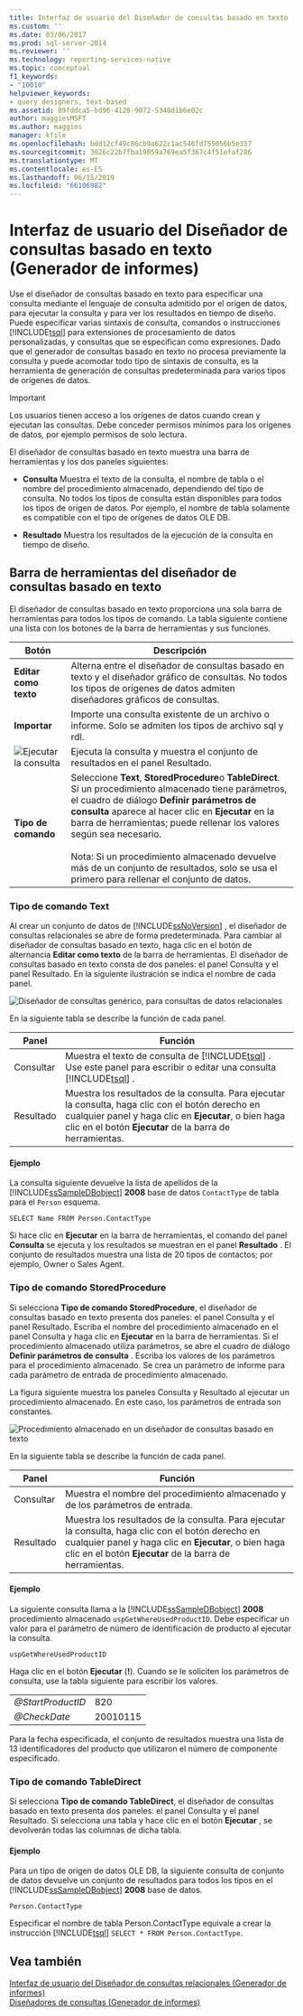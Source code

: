 ```yaml
---
title: Interfaz de usuario del Diseñador de consultas basado en texto (Generador de informes) | Microsoft Docs
ms.custom: ''
ms.date: 03/06/2017
ms.prod: sql-server-2014
ms.reviewer: ''
ms.technology: reporting-services-native
ms.topic: conceptual
f1_keywords:
- "10010"
helpviewer_keywords:
- query designers, text-based
ms.assetid: 89fddca5-bd96-4128-9072-5348d1b6e02c
author: maggiesMSFT
ms.author: maggies
manager: kfile
ms.openlocfilehash: bdd12cf49c86cb9a622c1ac546fd755056b5e357
ms.sourcegitcommit: 3026c22b7fba19059a769ea5f367c4f51efaf286
ms.translationtype: MT
ms.contentlocale: es-ES
ms.lasthandoff: 06/15/2019
ms.locfileid: "66106982"
---
```

# <a name="text-based-query-designer-user-interface-report-builder"></a>Interfaz de usuario del Diseñador de consultas basado en texto (Generador de informes)
  Use el diseñador de consultas basado en texto para especificar una consulta mediante el lenguaje de consulta admitido por el origen de datos, para ejecutar la consulta y para ver los resultados en tiempo de diseño. Puede especificar varias sintaxis de consulta, comandos o instrucciones [!INCLUDE[tsql](../../../includes/tsql-md.md)] para extensiones de procesamiento de datos personalizadas, y consultas que se especifican como expresiones. Dado que el generador de consultas basado en texto no procesa previamente la consulta y puede acomodar todo tipo de sintaxis de consulta, es la herramienta de generación de consultas predeterminada para varios tipos de orígenes de datos.  
  
> [!IMPORTANT]  
>  Los usuarios tienen acceso a los orígenes de datos cuando crean y ejecutan las consultas. Debe conceder permisos mínimos para los orígenes de datos, por ejemplo permisos de solo lectura.  
  
 El diseñador de consultas basado en texto muestra una barra de herramientas y los dos paneles siguientes:  
  
-   **Consulta** Muestra el texto de la consulta, el nombre de tabla o el nombre del procedimiento almacenado, dependiendo del tipo de consulta. No todos los tipos de consulta están disponibles para todos los tipos de origen de datos. Por ejemplo, el nombre de tabla solamente es compatible con el tipo de orígenes de datos OLE DB.  
  
-   **Resultado** Muestra los resultados de la ejecución de la consulta en tiempo de diseño.  
  
## <a name="text-based-query-designer-toolbar"></a>Barra de herramientas del diseñador de consultas basado en texto  
 El diseñador de consultas basado en texto proporciona una sola barra de herramientas para todos los tipos de comando. La tabla siguiente contiene una lista con los botones de la barra de herramientas y sus funciones.  
  
|Botón|Descripción|  
|------------|-----------------|  
|**Editar como texto**|Alterna entre el diseñador de consultas basado en texto y el diseñador gráfico de consultas. No todos los tipos de orígenes de datos admiten diseñadores gráficos de consultas.|  
|**Importar**|Importe una consulta existente de un archivo o informe. Solo se admiten los tipos de archivo sql y rdl.|  
|![Ejecutar la consulta](../../analysis-services/media/rsqdicon-run.gif "Ejecutar la consulta")|Ejecuta la consulta y muestra el conjunto de resultados en el panel Resultado.|  
|**Tipo de comando**|Seleccione **Text**, **StoredProcedure**o **TableDirect**. Si un procedimiento almacenado tiene parámetros, el cuadro de diálogo **Definir parámetros de consulta** aparece al hacer clic en **Ejecutar** en la barra de herramientas; puede rellenar los valores según sea necesario.<br /><br /> Nota: Si un procedimiento almacenado devuelve más de un conjunto de resultados, solo se usa el primero para rellenar el conjunto de datos.|  
  
### <a name="command-type-text"></a>Tipo de comando Text  
 Al crear un conjunto de datos de [!INCLUDE[ssNoVersion](../../includes/ssnoversion-md.md)] , el diseñador de consultas relacionales se abre de forma predeterminada. Para cambiar al diseñador de consultas basado en texto, haga clic en el botón de alternancia **Editar como texto** de la barra de herramientas. El diseñador de consultas basado en texto consta de dos paneles: el panel Consulta y el panel Resultado. En la siguiente ilustración se indica el nombre de cada panel.  
  
 ![Diseñador de consultas genérico, para consultas de datos relacionales](../../analysis-services/media/rsqd-dsaw-sql-generic.gif "Diseñador de consultas genérico, para consultas de datos relacionales")  
  
 En la siguiente tabla se describe la función de cada panel.  
  
|Panel|Función|  
|----------|--------------|  
|Consultar|Muestra el texto de consulta de [!INCLUDE[tsql](../../../includes/tsql-md.md)] . Use este panel para escribir o editar una consulta [!INCLUDE[tsql](../../../includes/tsql-md.md)] .|  
|Resultado|Muestra los resultados de la consulta. Para ejecutar la consulta, haga clic con el botón derecho en cualquier panel y haga clic en **Ejecutar**, o bien haga clic en el botón **Ejecutar** de la barra de herramientas.|  
  
#### <a name="example"></a>Ejemplo  
 La consulta siguiente devuelve la lista de apellidos de la [!INCLUDE[ssSampleDBobject](../../../includes/sssampledbobject-md.md)] **2008** base de datos `ContactType` de tabla para el `Person` esquema.  
  
```  
SELECT Name FROM Person.ContactType  
```  
  
 Si hace clic en **Ejecutar** en la barra de herramientas, el comando del panel **Consulta** se ejecuta y los resultados se muestran en el panel **Resultado** . El conjunto de resultados muestra una lista de 20 tipos de contactos; por ejemplo, Owner o Sales Agent.  
  
### <a name="command-type-storedprocedure"></a>Tipo de comando StoredProcedure  
 Si selecciona **Tipo de comando StoredProcedure**, el diseñador de consultas basado en texto presenta dos paneles: el panel Consulta y el panel Resultado. Escriba el nombre del procedimiento almacenado en el panel Consulta y haga clic en **Ejecutar** en la barra de herramientas. Si el procedimiento almacenado utiliza parámetros, se abre el cuadro de diálogo **Definir parámetros de consulta** . Escriba los valores de los parámetros para el procedimiento almacenado. Se crea un parámetro de informe para cada parámetro de entrada de procedimiento almacenado.  
  
 La figura siguiente muestra los paneles Consulta y Resultado al ejecutar un procedimiento almacenado. En este caso, los parámetros de entrada son constantes.  
  
 ![Procedimiento almacenado en un diseñador de consultas basado en texto](../../analysis-services/media/rs-relational-text-sp.gif "Procedimiento almacenado en un diseñador de consultas basado en texto")  
  
 En la siguiente tabla se describe la función de cada panel.  
  
|Panel|Función|  
|----------|--------------|  
|Consultar|Muestra el nombre del procedimiento almacenado y de los parámetros de entrada.|  
|Resultado|Muestra los resultados de la consulta. Para ejecutar la consulta, haga clic con el botón derecho en cualquier panel y haga clic en **Ejecutar**, o bien haga clic en el botón **Ejecutar** de la barra de herramientas.|  
  
#### <a name="example"></a>Ejemplo  
 La siguiente consulta llama a la [!INCLUDE[ssSampleDBobject](../../../includes/sssampledbobject-md.md)] **2008** procedimiento almacenado `uspGetWhereUsedProductID`. Debe especificar un valor para el parámetro de número de identificación de producto al ejecutar la consulta.  
  
```  
uspGetWhereUsedProductID  
```  
  
 Haga clic en el botón **Ejecutar** (**!**). Cuando se le soliciten los parámetros de consulta, use la tabla siguiente para escribir los valores.  
  
|||  
|-|-|  
|*@StartProductID*|820|  
|*@CheckDate*|20010115|  
  
 Para la fecha especificada, el conjunto de resultados muestra una lista de 13 identificadores del producto que utilizaron el número de componente especificado.  
  
### <a name="command-type-tabledirect"></a>Tipo de comando TableDirect  
 Si selecciona **Tipo de comando TableDirect**, el diseñador de consultas basado en texto presenta dos paneles: el panel Consulta y el panel Resultado. Si selecciona una tabla y hace clic en el botón **Ejecutar** , se devolverán todas las columnas de dicha tabla.  
  
#### <a name="example"></a>Ejemplo  
 Para un tipo de origen de datos OLE DB, la siguiente consulta de conjunto de datos devuelve un conjunto de resultados para todos los tipos en el [!INCLUDE[ssSampleDBobject](../../../includes/sssampledbobject-md.md)] **2008** base de datos.  
  
 `Person.ContactType`  
  
 Especificar el nombre de tabla Person.ContactType equivale a crear la instrucción [!INCLUDE[tsql](../../../includes/tsql-md.md)] `SELECT * FROM Person.ContactType`.  
  
## <a name="see-also"></a>Vea también  
 [Interfaz de usuario del Diseñador de consultas relacionales &#40;Generador de informes&#41;](relational-query-designer-user-interface-report-builder.md)   
 [Diseñadores de consultas &#40;Generador de informes&#41;](../query-designers-report-builder.md)  
  
  
